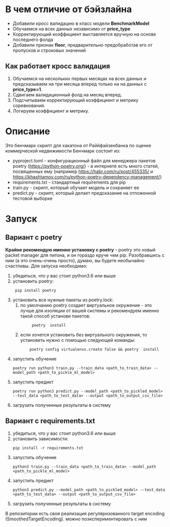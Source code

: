 # В чем отличие от бэйзлайна
* Добавили кросс валидацию в класс модели __BenchmarkModel__ 
* Обучаемся на всех данных независимо от __price_type__
* Корректирующий коэффициент выставляется вручную на основе последнего фолда
* Добавили признак __floor__, предварительно предобработав его от пропусков и строковых значений


## Как работает кросс валидация
1) Обучаемся на нескольких первых месяцах на всех данных и предсказываем на три месяца вперед только на на данных с __price_type=1__.
2) Сдвигаем валидационный фолд на месяц вперед.
3) Подсчитываем корректирующий коэффициент и метрику соревнования.
4) Логируем коэффициент и метрику.


# Описание
Это бенчмарк скрипт для хакатона от Раййфайзенбанка по оценке коммерческой недвижимости
Бенчмарк состоит из:
* pyproject.toml - конфигурационный файл для менеджера пакетов poetry (https://python-poetry.org/) - в интернете есть много статей, посвященных ему (например https://habr.com/ru/post/455335/ и https://khashtamov.com/ru/python-poetry-dependency-management/)
* requirements.txt - стандартный requirements для pip
* train.py - скрипт, который обучает модель и сохраняет ее
* predict.py - скрипт, который делает предсказание на отложенной тестовой выборке


# Запуск
## Вариант с poetry
**Крайне рекомендую именно установку с poetry** - poetry это новый packet manager для питона, и он гораздо круче чем pip. Разобравшись с ним (а это очень-очень просто), думаю, вы будете необычайно счастливы.
Для запуска необходимо:
<ol>
    <li> убедиться, что у вас стоит python3.6 или выше </li>
    <li> установить poetry:

     pip install poetry 
</li>
    <li> установить все нужные пакеты из poetry.lock:
    <ol>
        <li> по умолчанию poetry создает виртуальное окружение - это лучше для изоляции от вашей системы и рекомендуем именно такой способ установи пакетов:
            
         poetry  install  
</li>
        <li> если хочется установить без виртуального окружения, то установить нужно с помощью следующей команды:
            
        poetry config virtualenvs.create false && poetry  install
</li>
    </ol> 
    </li>
    <li> запустить обучение

    poetry run python3 train.py --train_data <path_to_train_data> --model_path <path_to_pickle_ml_model>
</li>
    <li> запустить предикт

    poetry run python3 predict.py --model_path <path_to_pickled_model> --test_data <path_to_test_data> --output <path_to_output_csv_file>
</li>
    <li> загрузить полученные результаты в систему </li>
</ol>

## Вариант с requirements.txt
<ol>
    <li> убедиться, что у вас стоит python3.6 или выше </li>
    <li> установить зависимости:
    
    pip install -r requirements.txt 
</li>
    <li> запустить обучение

    python3 train.py --train_data <path_to_train_data> --model_path <path_to_pickle_ml_model>
</li>
    <li> запустить предикт
    
    python3 predict.py --model_path <path_to_pickled_model> --test_data <path_to_test_data> --output <path_to_output_csv_file>
</li>
    <li> загрузить полученные результаты в систему</li>
</ol>

В репозитории есть своя реализация регуляризованного target encoding (SmoothedTargetEncoding). можно поэкспериментировать с ним
